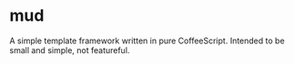 mud
===

A simple template framework written in pure CoffeeScript. Intended to be small and simple, not featureful.
